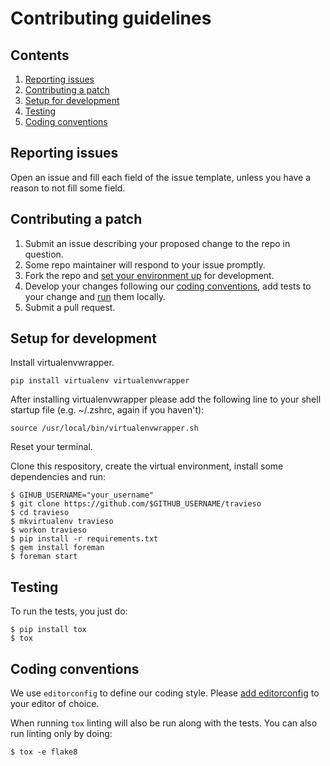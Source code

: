 # Contributing guidelines


## Contents

1. [Reporting issues](#reporting-issues)
1. [Contributing a patch](#contributing-a-patch)
2. [Setup for development](#setup-for-development)
3. [Testing](#testing)
4. [Coding conventions](#coding-conventions)


## Reporting issues

Open an issue and fill each field of the issue template, unless you have a reason to not fill some field.


## Contributing a patch

1. Submit an issue describing your proposed change to the repo in question.
2. Some repo maintainer will respond to your issue promptly.
3. Fork the repo and [set your environment up](#set-up-for-development) for development.
4. Develop your changes following our [coding conventions](#coding-conventions), add tests to your change and
   [run](#testing) them locally.
5. Submit a pull request.


## Setup for development

Install virtualenvwrapper.

```
pip install virtualenv virtualenvwrapper
```

After installing virtualenvwrapper please add the following line to your shell startup file (e.g. ~/.zshrc, again if you haven't):

```
source /usr/local/bin/virtualenvwrapper.sh
```

Reset your terminal.

Clone this respository, create the virtual environment, install some dependencies and run:

```
$ GIHUB_USERNAME="your_username"
$ git clone https://github.com/$GITHUB_USERNAME/travieso
$ cd travieso
$ mkvirtualenv travieso
$ workon travieso
$ pip install -r requirements.txt
$ gem install foreman
$ foreman start
```


## Testing

To run the tests, you just do:

```
$ pip install tox
$ tox
```


## Coding conventions

We use `editorconfig` to define our coding style. Please [add editorconfig](http://editorconfig.org/#download)
to your editor of choice.

When running `tox` linting will also be run along with the tests. You can also run linting only by doing:

```
$ tox -e flake8
```
